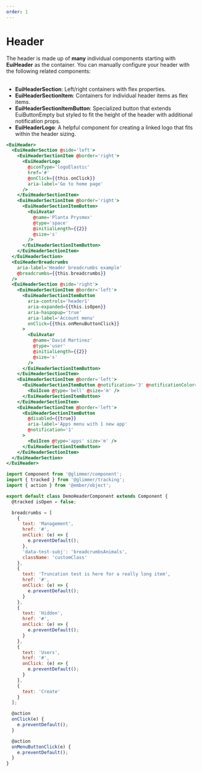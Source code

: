 ```yaml
---
order: 1
---
```


# Header

<EuiText>
  The header is made up of
  <strong>many</strong>
  individual components starting with
  <strong>EuiHeader</strong>
  as the container. You can manually configure your header with the following
  related components:
  <br />
  <br />

  <ul>
    <li><strong>EuiHeaderSection</strong>: Left/right containers with flex
      properties.</li>
    <li>
      <strong>EuiHeaderSectionItem</strong>: Containers for individual header
      items as flex items.</li>
    <li><strong>EuiHeaderSectionItemButton</strong>: Specialized button that
      extends EuiButtonEmpty but styled to fit the height of the header with
      additional
      <EuiCode>notification</EuiCode>
      props.</li>
    <li><strong>EuiHeaderLogo</strong>: A helpful component for creating a
      linked logo that fits within the header sizing.</li>
    <!-- <li><strong>EuiHeaderBreadcrumbs</strong>: A set of EuiBreadcrumbs
      specifically stylized to fit inside the header.</li> -->
  </ul>
</EuiText>

```hbs template
<EuiHeader>
  <EuiHeaderSection @side='left'>
    <EuiHeaderSectionItem @border='right'>
      <EuiHeaderLogo
        @iconType='logoElastic'
        href='#'
        @onClick={{this.onClick}}
        aria-label='Go to home page'
      />
    </EuiHeaderSectionItem>
    <EuiHeaderSectionItem @border='right'>
      <EuiHeaderSectionItemButton>
        <EuiAvatar
          @name='Planta Prysmex'
          @type='space'
          @initialLength={{2}}
          @size='s'
        />
      </EuiHeaderSectionItemButton>
    </EuiHeaderSectionItem>
  </EuiHeaderSection>
  <EuiHeaderBreadcrumbs
    aria-label='Header breadcrumbs example'
    @breadcrumbs={{this.breadcrumbs}}
  />
  <EuiHeaderSection @side='right'>
    <EuiHeaderSectionItem @border='left'>
      <EuiHeaderSectionItemButton
        aria-controls='header1'
        aria-expanded={{this.isOpen}}
        aria-haspopup='true'
        aria-label='Account menu'
        onClick={{this.onMenuButtonClick}}
      >
        <EuiAvatar
          @name='David Martinez'
          @type='user'
          @initialLength={{2}}
          @size='s'
        />
      </EuiHeaderSectionItemButton>
    </EuiHeaderSectionItem>
    <EuiHeaderSectionItem @border='left'>
      <EuiHeaderSectionItemButton @notification='3' @notificationColor='accent'>
        <EuiIcon @type='bell' @size='m' />
      </EuiHeaderSectionItemButton>
    </EuiHeaderSectionItem>
    <EuiHeaderSectionItem @border='left'>
      <EuiHeaderSectionItemButton
        @disabled={{true}}
        aria-label='Apps menu with 1 new app'
        @notification='1'
      >
        <EuiIcon @type='apps' size='m' />
      </EuiHeaderSectionItemButton>
    </EuiHeaderSectionItem>
  </EuiHeaderSection>
</EuiHeader>
```

```js component
import Component from '@glimmer/component';
import { tracked } from '@glimmer/tracking';
import { action } from '@ember/object';

export default class DemoHeaderComponent extends Component {
  @tracked isOpen = false;

  breadcrumbs = [
    {
      text: 'Management',
      href: '#',
      onClick: (e) => {
        e.preventDefault();
      },
      'data-test-subj': 'breadcrumbsAnimals',
      className: 'customClass'
    },
    {
      text: 'Truncation test is here for a really long item',
      href: '#',
      onClick: (e) => {
        e.preventDefault();
      }
    },
    {
      text: 'Hidden',
      href: '#',
      onClick: (e) => {
        e.preventDefault();
      }
    },
    {
      text: 'Users',
      href: '#',
      onClick: (e) => {
        e.preventDefault();
      }
    },
    {
      text: 'Create'
    }
  ];

  @action
  onClick(e) {
    e.preventDefault();
  }

  @action
  onMenuButtonClick(e) {
    e.preventDefault();
  }
}
```
